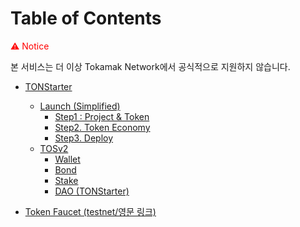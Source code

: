 # Table of Contents

<span style="color: red;">⚠️ Notice</span>

본 서비스는 더 이상 Tokamak Network에서 공식적으로 지원하지 않습니다.



* [TONStarter](service-guide/tonstarter/README.md)
  * [Launch (Simplified)](service-guide/tonstarter/launch-simplified/README.md)
    * [Step1 : Project & Token](service-guide/tonstarter/launch-simplified/step1-project-and-token.md)
    * [Step2. Token Economy](service-guide/tonstarter/launch-simplified/step2.-token-economy.md)
    * [Step3. Deploy](service-guide/tonstarter/launch-simplified/step3.-deploy.md)
  * [TOSv2](service-guide/tonstarter/tosv2/README.md)
    * [Wallet](service-guide/tonstarter/tosv2/wallet.md)
    * [Bond](service-guide/tonstarter/tosv2/bond.md)
    * [Stake](service-guide/tonstarter/tosv2/stake.md)
    * [DAO (TONStarter)](service-guide/tonstarter/tosv2/dao-tonstarter.md)

* [Token Faucet (testnet/영문 링크)](../EN/service-guide/faucet-testnet.md)